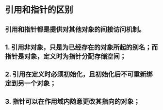 # 引用和指针的区别

## 引用和指针都是提供对其他对象的间接访问机制。

## 1. 引用非对象，只是为已经存在的对象所起的别名；而指针是对象，定义时为指针分配存储空间；

## 2. 引用在定义时必须初始化，且初始化后不可重新绑定到另一个对象；

## 3. 指针可以在作用域内随意更改其指向的对象；

